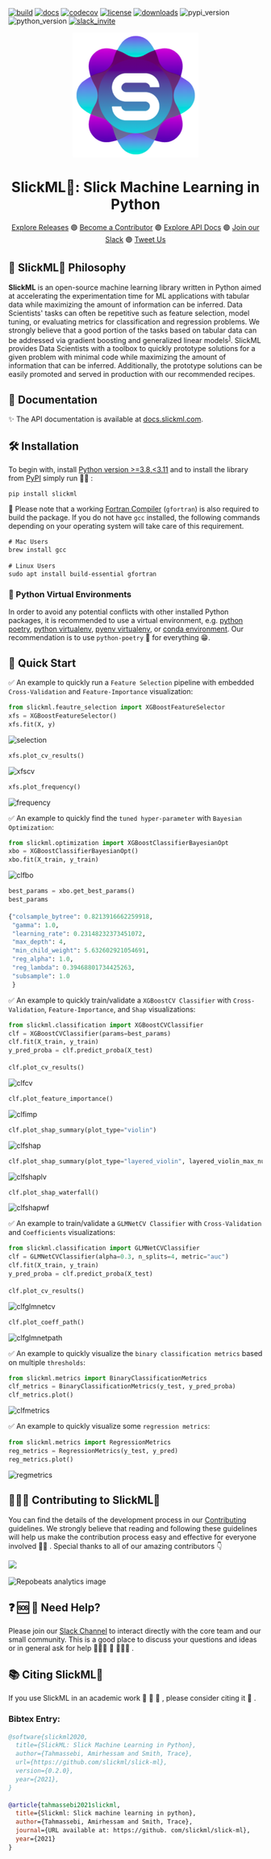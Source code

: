 [![build](https://github.com/slickml/slick-ml/actions/workflows/ci.yml/badge.svg)](https://github.com/slickml/slick-ml/actions/workflows/ci.yml)
[![docs](https://github.com/slickml/slick-ml/actions/workflows/cd.yml/badge.svg)](https://github.com/slickml/slick-ml/actions/workflows/cd.yml)
[![codecov](https://codecov.io/gh/slickml/slick-ml/branch/master/graph/badge.svg?token=Z7XP51MB4K)](https://codecov.io/gh/slickml/slick-ml)
[![license](https://img.shields.io/github/license/slickml/slick-ml)](https://github.com/slickml/slick-ml/blob/master/LICENSE/)
[![downloads](https://pepy.tech/badge/slickml)](https://pepy.tech/project/slickml)
![pypi_version](https://img.shields.io/pypi/v/slickml)
![python_version](https://img.shields.io/pypi/pyversions/slickml)
[![slack_invite](https://badgen.net/badge/Join/SlickML%20Slack/purple?icon=slack)](https://www.slickml.com/slack-invite)



<p align="center">
  <a href="https://www.docs.slickml.com/">
    <img src="https://raw.githubusercontent.com/slickml/slick-ml/master/assets/designs/logo_clear.png" width="250"></img>
  </a>
</p>

<div align="center">
<h1 align="center">SlickML🧞: Slick Machine Learning in Python</h1>
  <p align="center">
    <a href="https://github.com/slickml/slick-ml/releases"> Explore Releases</a>
    🟣 
    <a href="https://github.com/slickml/slick-ml/blob/master/CONTRIBUTING.md"> Become a Contributor</a>
    🟣 
    <a href="https://www.docs.slickml.com"> Explore API Docs</a>
    🟣 
    <a href="https://www.slickml.com/slack-invite"> Join our Slack</a>
    🟣 
    <a href="https://twitter.com/slickml"> Tweet Us</a>   
  </p>
</div>

## 🧠 SlickML🧞 Philosophy
**SlickML** is an open-source machine learning library written in Python aimed at accelerating the
experimentation time for ML applications with tabular data while maximizing the amount of information
can be inferred. Data Scientists' tasks can often be repetitive such as feature selection, model
tuning, or evaluating metrics for classification and regression problems. We strongly believe that a
good portion of the tasks based on tabular data can be addressed via gradient boosting and generalized
linear models<sup>[1](https://arxiv.org/pdf/2207.08815.pdf)</sup>. SlickML provides Data Scientists
with a toolbox to quickly prototype solutions for a given problem with minimal code while maximizing
the amount of information that can be inferred. Additionally, the prototype solutions can be easily
promoted and served in production with our recommended recipes. 


## 📖 Documentation
✨ The API documentation is available at [docs.slickml.com](https://www.docs.slickml.com).

## 🛠 Installation
To begin with, install [Python version >=3.8,<3.11](https://www.python.org) and to install the library
from [PyPI](https://pypi.org/project/slickml/) simply run 🏃‍♀️ :
```
pip install slickml
```
📣  Please note that a working [Fortran Compiler](https://gcc.gnu.org/install/) (`gfortran`) is also required to build the package. If you do not have `gcc` installed, the following commands depending on your operating system will take care of this requirement.
```
# Mac Users
brew install gcc

# Linux Users
sudo apt install build-essential gfortran
```

### 🐍 Python Virtual Environments
In order to avoid any potential conflicts with other installed Python packages, it is
recommended to use a virtual environment, e.g. [python poetry](https://python-poetry.org/), [python virtualenv](https://docs.python.org/3/library/venv.html), [pyenv virtualenv](https://github.com/pyenv/pyenv-virtualenv), or [conda environment](https://docs.conda.io/projects/conda/en/latest/user-guide/tasks/manage-environments.html). Our recommendation is to use `python-poetry` 🥰 for everything 😁.


## 📌 Quick Start
✅ An example to quickly run a `Feature Selection` pipeline with embedded `Cross-Validation` and `Feature-Importance` visualization: 
```python
from slickml.feautre_selection import XGBoostFeatureSelector
xfs = XGBoostFeatureSelector()
xfs.fit(X, y)
```
![selection](https://raw.githubusercontent.com/slickml/slick-ml/master/assets/images/feature_selection.png)

```python
xfs.plot_cv_results()
```
![xfscv](https://raw.githubusercontent.com/slickml/slick-ml/master/assets/images/xfs_cv_results.png)

```python
xfs.plot_frequency()
```
![frequency](https://raw.githubusercontent.com/slickml/slick-ml/master/assets/images/feature_frequency.png)

✅ An example to quickly find the `tuned hyper-parameter` with `Bayesian Optimization`:
```python
from slickml.optimization import XGBoostClassifierBayesianOpt
xbo = XGBoostClassifierBayesianOpt()
xbo.fit(X_train, y_train)
```
![clfbo](https://raw.githubusercontent.com/slickml/slick-ml/master/assets/images/clf_hyper_params.png)

```python
best_params = xbo.get_best_params()
best_params

{"colsample_bytree": 0.8213916662259918,
 "gamma": 1.0,
 "learning_rate": 0.23148232373451072,
 "max_depth": 4,
 "min_child_weight": 5.632602921054691,
 "reg_alpha": 1.0,
 "reg_lambda": 0.39468801734425263,
 "subsample": 1.0
 }
```

✅ An example to quickly train/validate a `XGBoostCV Classifier` with `Cross-Validation`, `Feature-Importance`, and `Shap` visualizations:
```python
from slickml.classification import XGBoostCVClassifier
clf = XGBoostCVClassifier(params=best_params)
clf.fit(X_train, y_train)
y_pred_proba = clf.predict_proba(X_test)

clf.plot_cv_results()
```
![clfcv](https://raw.githubusercontent.com/slickml/slick-ml/master/assets/images/clf_cv_results.png)

```python
clf.plot_feature_importance()
```
![clfimp](https://raw.githubusercontent.com/slickml/slick-ml/master/assets/images/clf_feature_importance.png)

```python
clf.plot_shap_summary(plot_type="violin")
```
![clfshap](https://raw.githubusercontent.com/slickml/slick-ml/master/assets/images/clf_shap_summary.png)

```python
clf.plot_shap_summary(plot_type="layered_violin", layered_violin_max_num_bins=5)
```
![clfshaplv](https://raw.githubusercontent.com/slickml/slick-ml/master/assets/images/clf_shap_summary_lv.png)

```python
clf.plot_shap_waterfall()
```
![clfshapwf](https://raw.githubusercontent.com/slickml/slick-ml/master/assets/images/clf_shap_waterfall.png)


✅ An example to train/validate a `GLMNetCV Classifier` with `Cross-Validation` and `Coefficients` visualizations:
```python
from slickml.classification import GLMNetCVClassifier
clf = GLMNetCVClassifier(alpha=0.3, n_splits=4, metric="auc")
clf.fit(X_train, y_train)
y_pred_proba = clf.predict_proba(X_test)

clf.plot_cv_results()
```
![clfglmnetcv](https://raw.githubusercontent.com/slickml/slick-ml/master/assets/images/clf_glmnet_cv_results.png)

```python
clf.plot_coeff_path()
```
![clfglmnetpath](https://raw.githubusercontent.com/slickml/slick-ml/master/assets/images/clf_glmnet_paths.png)


✅ An example to quickly visualize the `binary classification metrics` based on multiple `thresholds`:
```python
from slickml.metrics import BinaryClassificationMetrics
clf_metrics = BinaryClassificationMetrics(y_test, y_pred_proba)
clf_metrics.plot()
```
![clfmetrics](https://raw.githubusercontent.com/slickml/slick-ml/master/assets/images/clf_metrics.png)


✅ An example to quickly visualize some `regression metrics`:
```python
from slickml.metrics import RegressionMetrics
reg_metrics = RegressionMetrics(y_test, y_pred)
reg_metrics.plot()
```
![regmetrics](https://raw.githubusercontent.com/slickml/slick-ml/master/assets/images/reg_metrics.png)


## 🧑‍💻🤝 Contributing to SlickML🧞
You can find the details of the development process in our [Contributing](CONTRIBUTING.md) guidelines. We strongly believe that reading and following these guidelines will help us make the contribution process easy and effective for everyone involved 🚀🌙 .
Special thanks to all of our amazing contributors 👇

<a href="https://github.com/slickml/slick-ml/graphs/contributors">
  <img src="https://contrib.rocks/image?repo=slickml/slick-ml" />
</a>

![Repobeats analytics image](https://repobeats.axiom.co/api/embed/ca865991b0547199fe7a069de7af25645b225e9c.svg "Repobeats analytics image")



## ❓ 🆘 📲 Need Help?
Please join our [Slack Channel](https://www.slickml.com/slack-invite) to interact directly with the core team and our small community. This is a good place to discuss your questions and ideas or in general ask for help 👨‍👩‍👧 👫 👨‍👩‍👦 .


## 📚 Citing SlickML🧞
If you use SlickML in an academic work 📃 🧪 🧬 , please consider citing it 🙏 .
### Bibtex Entry:
```bib
@software{slickml2020,
  title={SlickML: Slick Machine Learning in Python},
  author={Tahmassebi, Amirhessam and Smith, Trace},
  url={https://github.com/slickml/slick-ml},
  version={0.2.0},
  year={2021},
}

@article{tahmassebi2021slickml,
  title={Slickml: Slick machine learning in python},
  author={Tahmassebi, Amirhessam and Smith, Trace},
  journal={URL available at: https://github. com/slickml/slick-ml},
  year={2021}
}
```
